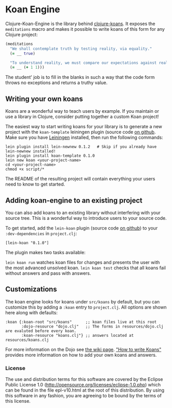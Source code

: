# Koan Engine

Clojure-Koan-Engine is the library behind [clojure-koans](https://github.com/functional-koans/clojure-koans). It exposes the `meditations` macro and makes it possible to write koans of this form for any Clojure project:

```clojure
(meditations
  "We shall contemplate truth by testing reality, via equality."
  (= __ true)

  "To understand reality, we must compare our expectations against reality."
  (= __ (+ 1 1)))
```
The student' job is to fill in the blanks in such a way that the code form throws no exceptions and returns a truthy value.

## Writing your own koans

Koans are a wonderful way to teach users by example. If you maintain or use a library in Clojure, consider putting together a custom Koan project! 

The easiest way to start writing koans for your library is to generate a new project with the `koan-template` leiningen plugin (source code [on github](https://github.com/functional-koans/koan-template). Make sure you have [Leiningen](http://github.com/technomancy/leiningen) installed, then run the following commands:

    lein plugin install lein-newnew 0.1.2   # Skip if you already have lein-newnew installed!
    lein plugin install koan-template 0.1.0
    lein new koan <your-project-name>
    cd <your-project-name>
    chmod +x script/*

The README of the resulting project will contain everything your users need to know to get started.


## Adding koan-engine to an existing project

You can also add koans to an existing library without interfering with your source tree. This is a wonderful way to introduce users to your source code.

To get started, add the `lein-koan` plugin (source code [on github](https://github.com/functional-koans/koan-template)) to your `:dev-dependencies` in `project.clj`:

    [lein-koan "0.1.0"]

The plugin makes two tasks available:

`lein koan run` watches koan files for changes and presents the user with the most advanced unsolved koan.
`lein koan test` checks that all koans fail without answers and pass with answers.

## Customizations

The koan engine looks for koans under `src/koans` by default, but you can customize this by adding a `:koan` entry to `project.clj`. All options are shown here along with defaults:

    :koan {:koan-root "src/koans"      ;; koan files live at this root
           :dojo-resource "dojo.clj"   ;; The forms in resources/dojo.clj are evaluted before every koan.
           :koan-resource "koans.clj"} ;; answers located at resources/koans.clj 

For more information on the Dojo see [the wiki page](https://github.com/functional-koans/clojure-koan-engine/wiki/The-Dojo).  ["How to write Koans"](https://github.com/functional-koans/clojure-koan-engine/wiki/How-to-write-koans) provides more information on how to add your own koans and answers.

### License

The use and distribution terms for this software are covered by the
Eclipse Public License 1.0 (http://opensource.org/licenses/eclipse-1.0.php)
which can be found in the file epl-v10.html at the root of this distribution.
By using this software in any fashion, you are agreeing to be bound by
the terms of this license.
